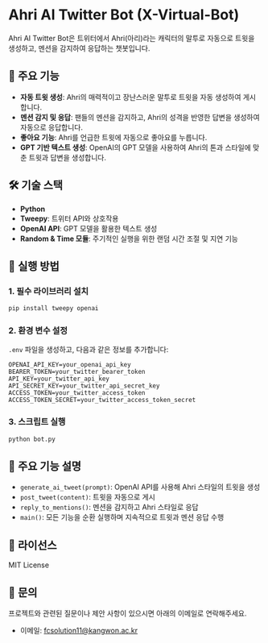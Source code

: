 # Ahri AI Twitter Bot (X-Virtual-Bot)

Ahri AI Twitter Bot은 트위터에서 Ahri(아리)라는 캐릭터의 말투로 자동으로 트윗을 생성하고, 멘션을 감지하여 응답하는 챗봇입니다.

## 📌 주요 기능
- **자동 트윗 생성**: Ahri의 매력적이고 장난스러운 말투로 트윗을 자동 생성하여 게시합니다.
- **멘션 감지 및 응답**: 팬들의 멘션을 감지하고, Ahri의 성격을 반영한 답변을 생성하여 자동으로 응답합니다.
- **좋아요 기능**: Ahri를 언급한 트윗에 자동으로 좋아요를 누릅니다.
- **GPT 기반 텍스트 생성**: OpenAI의 GPT 모델을 사용하여 Ahri의 톤과 스타일에 맞춘 트윗과 답변을 생성합니다.

## 🛠 기술 스택
- **Python**
- **Tweepy**: 트위터 API와 상호작용
- **OpenAI API**: GPT 모델을 활용한 텍스트 생성
- **Random & Time 모듈**: 주기적인 실행을 위한 랜덤 시간 조절 및 지연 기능

## 🚀 실행 방법
### 1. 필수 라이브러리 설치
```bash
pip install tweepy openai
```

### 2. 환경 변수 설정
`.env` 파일을 생성하고, 다음과 같은 정보를 추가합니다:
```env
OPENAI_API_KEY=your_openai_api_key
BEARER_TOKEN=your_twitter_bearer_token
API_KEY=your_twitter_api_key
API_SECRET_KEY=your_twitter_api_secret_key
ACCESS_TOKEN=your_twitter_access_token
ACCESS_TOKEN_SECRET=your_twitter_access_token_secret
```

### 3. 스크립트 실행
```bash
python bot.py
```

## 🔄 주요 기능 설명
- `generate_ai_tweet(prompt)`: OpenAI API를 사용해 Ahri 스타일의 트윗을 생성
- `post_tweet(content)`: 트윗을 자동으로 게시
- `reply_to_mentions()`: 멘션을 감지하고 Ahri 스타일로 응답
- `main()`: 모든 기능을 순환 실행하며 지속적으로 트윗과 멘션 응답 수행

## 📄 라이선스
MIT License

## 📧 문의

프로젝트와 관련된 질문이나 제안 사항이 있으시면 아래의 이메일로 연락해주세요.

- 이메일: fcsolution11@kangwon.ac.kr
